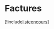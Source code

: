 # Factures

[!include[listeencours](factures.listeencours.autogen.md)]






































































































